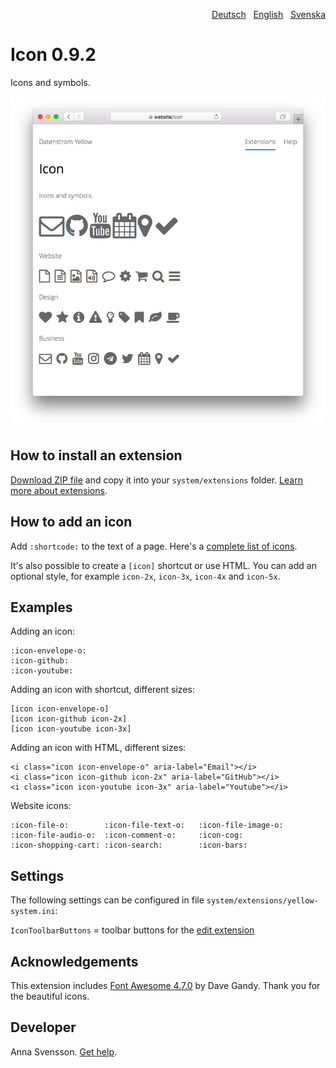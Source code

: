 <p align="right"><a href="README-de.md">Deutsch</a> &nbsp; <a href="README.md">English</a> &nbsp; <a href="README-sv.md">Svenska</a></p>

# Icon 0.9.2

Icons and symbols.

![Screenshot](SCREENSHOT.png)

## How to install an extension

[Download ZIP file](https://github.com/annaesvensson/yellow-icon/archive/refs/heads/main.zip) and copy it into your `system/extensions` folder. [Learn more about extensions](https://github.com/annaesvensson/yellow-update).

## How to add an icon

Add `:shortcode:` to the text of a page. Here's a [complete list of icons](https://fontawesome.com/icons).

It's also possible to create a `[icon]` shortcut or use HTML. You can add an optional style, for example `icon-2x`, `icon-3x`, `icon-4x` and `icon-5x`.

## Examples

Adding an icon:

    :icon-envelope-o:
    :icon-github:
    :icon-youtube:

Adding an icon with shortcut, different sizes:

    [icon icon-envelope-o]
    [icon icon-github icon-2x]
    [icon icon-youtube icon-3x]
    
Adding an icon with HTML, different sizes:

    <i class="icon icon-envelope-o" aria-label="Email"></i>
    <i class="icon icon-github icon-2x" aria-label="GitHub"></i>
    <i class="icon icon-youtube icon-3x" aria-label="Youtube"></i>

Website icons:

    :icon-file-o:        :icon-file-text-o:   :icon-file-image-o:
    :icon-file-audio-o:  :icon-comment-o:     :icon-cog:
    :icon-shopping-cart: :icon-search:        :icon-bars:

## Settings

The following settings can be configured in file `system/extensions/yellow-system.ini`:

`IconToolbarButtons` = toolbar buttons for the [edit extension](https://github.com/annaesvensson/yellow-edit)  

## Acknowledgements

This extension includes [Font Awesome 4.7.0](https://github.com/FortAwesome/Font-Awesome) by Dave Gandy. Thank you for the beautiful icons.

## Developer

Anna Svensson. [Get help](https://datenstrom.se/yellow/help/).
